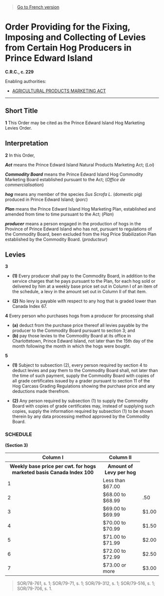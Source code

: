> [Go to French version](/fr/Règlements/Codification%20des%20règlements%20du%20Canada/201-300/C.R.C.,%20ch.%20229.md)

# Order Providing for the Fixing, Imposing and Collecting of Levies from Certain Hog Producers in Prince Edward Island

**C.R.C., c. 229**

Enabling authorities: 
- [AGRICULTURAL PRODUCTS MARKETING ACT](/en/Acts/Revised%20Statutes%20of%20Canada/A/A-6.md)

----------



## Short Title


**1** This Order may be cited as the Prince Edward Island Hog Marketing Levies Order.




## Interpretation


**2** In this Order,

***Act*** means the Prince Edward Island Natural Products Marketing Act; (*Loi*)

***Commodity Board*** means the Prince Edward Island Hog Commodity Marketing Board established pursuant to the Act; (*Office de commercialisation*)

***hog*** means any member of the species *Sus Scrofa L.* (domestic pig) produced in Prince Edward Island; (*porc*)

***Plan*** means the Prince Edward Island Hog Marketing Plan, established and amended from time to time pursuant to the Act; (*Plan*)

***producer*** means a person engaged in the production of hogs in the Province of Prince Edward Island who has not, pursuant to regulations of the Commodity Board, been excluded from the Hog Price Stabilization Plan established by the Commodity Board. (*producteur*)




## Levies


**3** 

- **(1)** Every producer shall pay to the Commodity Board, in addition to the service charges that he pays pursuant to the Plan, for each hog sold or delivered by him at a weekly base price set out in Column I of an item of the schedule, a levy in the amount set out in Column II of that item.

- **(2)** No levy is payable with respect to any hog that is graded lower than Canada Index 67.



**4** Every person who purchases hogs from a producer for processing shall
- **(a)** deduct from the purchase price thereof all levies payable by the producer to the Commodity Board pursuant to section 3; and
- **(b)** pay those levies to the Commodity Board at its office in Charlottetown, Prince Edward Island, not later than the 15th day of the month following the month in which the hogs were bought.



**5** 

- **(1)** Subject to subsection (2), every person required by section 4 to deduct levies and pay them to the Commodity Board shall, not later than the time of such payment, supply the Commodity Board with copies of all grade certificates issued by a grader pursuant to section 11 of the Hog Carcass Grading Regulations showing the purchase price and any deductions made therefrom.

- **(2)** Any person required by subsection (1) to supply the Commodity Board with copies of grade certificates may, instead of supplying such copies, supply the information required by subsection (1) to be shown therein by any data processing method approved by the Commodity Board.




### **SCHEDULE** 
**(Section 3)**
<table>
<tr>
<th>Column I</th>
<th>Column II</th>
</tr>
<tr>
<th>Weekly base price per cwt. for hogs marketed basis Canada Index 100</th>
<th>Amount of Levy per hog</th>
</tr>
<tr>
<td>1</td>
<td>Less than $67.00</td>
<td></td>
</tr>
<tr>
<td>2</td>
<td>$68.00 to $68.99</td>
<td>.50</td>
</tr>
<tr>
<td>3</td>
<td>$69.00 to $69.99</td>
<td>$1.00</td>
</tr>
<tr>
<td>4</td>
<td>$70.00 to $70.99</td>
<td>$1.50</td>
</tr>
<tr>
<td>5</td>
<td>$71.00 to $71.99</td>
<td>$2.00</td>
</tr>
<tr>
<td>6</td>
<td>$72.00 to $72.99</td>
<td>$2.50</td>
</tr>
<tr>
<td>7</td>
<td>$73.00 or more</td>
<td>$3.00</td>
</tr>
</table>

> SOR/78-761, s. 1; SOR/79-71, s. 1; SOR/79-312, s. 1; SOR/79-516, s. 1; SOR/79-706, s. 1.


